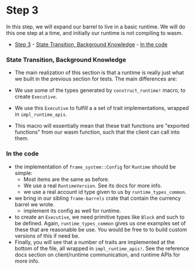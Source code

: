 # Step 3

In this step, we will expand our barrel to live in a basic runtime. We will do this one step at a
time, and initially our runtime is not compiling to wasm.

- [Step 3](#step-3)
		- [State Transition, Background Knowledge](#state-transition-background-knowledge)
		- [In the code](#in-the-code)

### State Transition, Background Knowledge

* The main realization of this section is that a runtime is really just what we built in the
  previous section for tests. The main differences are:

* We use some of the types generated by `construct_runtime!` macro, to create `Executive`.
* We use this `Executive` to fulfill a a set of trait implementations, wrapped in
  `impl_runtime_apis`.
* This macro will essentially mean that these trait functions are "exported functions" from our wasm
  function, such that the client can call into them.

### In the code

- the implementation of `frame_system::Config` for `Runtime` should be simple:
  - Most items are the same as before.
  - We use a real `RuntimeVersion`. See its docs for more info.
  - we use a real account id type given to us by `runtime_types_common`.
- we bring in our sibling `frame-barrels` crate that contain the currency barrel we wrote.
  - implement its config as well for runtime.
- to create an `Executive`, we need primitive types like `Block` and such to be defined. Again,
  `runtime_types_common` gives us one examples set of these that are reasonable be use. You would be
  free to to build custom versions of this if need be.
- Finally, you will see that a number of traits are implemented at the bottom of the file, all
  wrapped in `impl_runtime_apis!`. See the reference docs section on client/runtime communication,
  and runtime APIs for more info.
